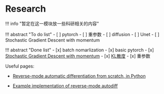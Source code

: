 # Research

!!! info "暂定在这一模块放一些科研相关的内容"

!!! abstract "To do list"
    - [ ] pytorch
    - [ ] 重参数
    - [ ] diffusion
    - [ ] Unet
    - [ ] Stochastic Gradient Descent with momentum



!!! abstract "Done list"
    - [x] batch nomarlization
    - [x] basic pytorch
    - [x] [Stochastic Gradient Descent with momentum](https://towardsdatascience.com/stochastic-gradient-descent-with-momentum-a84097641a5d) 
    - [x] [KL散度](https://www.bilibili.com/video/BV1JY411q72n/?spm_id_from=333.337.search-card.all.click&vd_source=3bf0a9181b6c28910c810d7e49b5e64c)
    - [x] 重参数 

Useful pages:  
- [Reverse-mode automatic differentiation from scratch, in Python](https://sidsite.com/posts/autodiff/)  

- [Example implementation of reverse-mode autodiff](https://colab.research.google.com/drive/1VpeE6UvEPRz9HmsHh1KS0XxXjYu533EC#scrollTo=erjC686T4S4c)  

